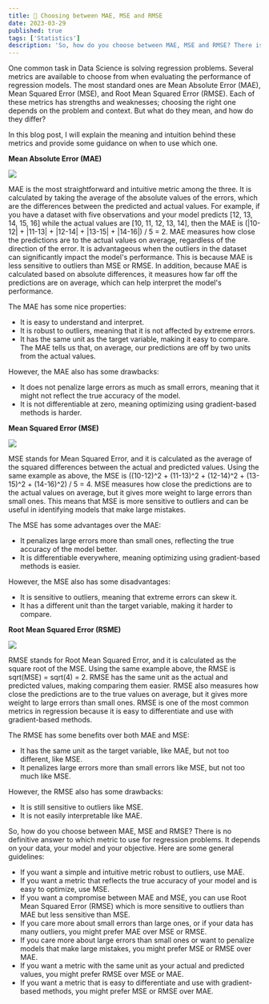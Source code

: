 ```yaml
---
title: 🧮 Choosing between MAE, MSE and RMSE
date: 2023-03-29
published: true
tags: ['Statistics']
description: 'So, how do you choose between MAE, MSE and RMSE? There is no definitive answer to which metric to use for regression problems. It depends on your data, your model and your objective. In this blog post, I will explain the meaning and intuition behind these metrics and provide some guidance on when to use which one.'
--- 
```


One common task in Data Science is solving regression problems. Several metrics are available to choose from when evaluating the performance of regression models. The most standard ones are Mean Absolute Error (MAE), Mean Squared Error (MSE), and Root Mean Squared Error (RMSE). Each of these metrics has strengths and weaknesses; choosing the right one depends on the problem and context. But what do they mean, and how do they differ?

In this blog post, I will explain the meaning and intuition behind these metrics and provide some guidance on when to use which one.

**Mean Absolute Error (MAE)**

<img class="mx-auto" src="/images/formulas/mae.png" lazy>

MAE is the most straightforward and intuitive metric among the three. It is calculated by taking the average of the absolute values of the errors, which are the differences between the predicted and actual values. For example, if you have a dataset with five observations and your model predicts [12, 13, 14, 15, 16] while the actual values are [10, 11, 12, 13, 14], then the MAE is (|10-12| + |11-13| + |12-14| + |13-15| + |14-16|) / 5 = 2. MAE measures how close the predictions are to the actual values on average, regardless of the direction of the error. It is advantageous when the outliers in the dataset can significantly impact the model's performance. This is because MAE is less sensitive to outliers than MSE or RMSE. In addition, because MAE is calculated based on absolute differences, it measures how far off the predictions are on average, which can help interpret the model's performance.

The MAE has some nice properties:
- It is easy to understand and interpret.
- It is robust to outliers, meaning that it is not affected by extreme errors.
- It has the same unit as the target variable, making it easy to compare. The MAE tells us that, on average, our predictions are off by two units from the actual values.

However, the MAE also has some drawbacks:
- It does not penalize large errors as much as small errors, meaning that it might not reflect the true accuracy of the model.
- It is not differentiable at zero, meaning optimizing using gradient-based methods is harder.

**Mean Squared Error (MSE)**

<img class="mx-auto" src="/images/formulas/mse.png" lazy>

MSE stands for Mean Squared Error, and it is calculated as the average of the squared differences between the actual and predicted values. Using the same example as above, the MSE is ((10-12)^2 + (11-13)^2 + (12-14)^2 + (13-15)^2 + (14-16)^2) / 5 = 4. MSE measures how close the predictions are to the actual values on average, but it gives more weight to large errors than small ones. This means that MSE is more sensitive to outliers and can be useful in identifying models that make large mistakes.

The MSE has some advantages over the MAE:
- It penalizes large errors more than small ones, reflecting the true accuracy of the model better.
- It is differentiable everywhere, meaning optimizing using gradient-based methods is easier.

However, the MSE also has some disadvantages:
- It is sensitive to outliers, meaning that extreme errors can skew it.
- It has a different unit than the target variable, making it harder to compare.

**Root Mean Squared Error (RSME)**

<img class="mx-auto" src="/images/formulas/rmse.png" lazy>

RMSE stands for Root Mean Squared Error, and it is calculated as the square root of the MSE. Using the same example above, the RMSE is sqrt(MSE) = sqrt(4) = 2. RMSE has the same unit as the actual and predicted values, making comparing them easier. RMSE also measures how close the predictions are to the true values on average, but it gives more weight to large errors than small ones. RMSE is one of the most common metrics in regression because it is easy to differentiate and use with gradient-based methods.

The RMSE has some benefits over both MAE and MSE:
- It has the same unit as the target variable, like MAE, but not too different, like MSE.
- It penalizes large errors more than small errors like MSE, but not too much like MSE.

However, the RMSE also has some drawbacks:
- It is still sensitive to outliers like MSE.
- It is not easily interpretable like MAE.

So, how do you choose between MAE, MSE and RMSE? There is no definitive answer to which metric to use for regression problems. It depends on your data, your model and your objective. Here are some general guidelines:

- If you want a simple and intuitive metric robust to outliers, use MAE.
- If you want a metric that reflects the true accuracy of your model and is easy to optimize, use MSE.
- If you want a compromise between MAE and MSE, you can use Root Mean Squared Error (RMSE) which is more sensitive to outliers than MAE but less sensitive than MSE.
- If you care more about small errors than large ones, or if your data has many outliers, you might prefer MAE over MSE or RMSE.
- If you care more about large errors than small ones or want to penalize models that make large mistakes, you might prefer MSE or RMSE over MAE.
- If you want a metric with the same unit as your actual and predicted values, you might prefer RMSE over MSE or MAE.
- If you want a metric that is easy to differentiate and use with gradient-based methods, you might prefer MSE or RMSE over MAE.
